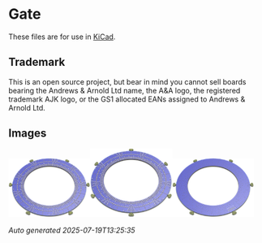 # Gate

These files are for use in [KiCad](https://www.kicad.org).

## Trademark

This is an open source project, but bear in mind you cannot sell boards bearing the Andrews & Arnold Ltd name, the A&A logo, the registered trademark AJK logo, or the GS1 allocated EANs assigned to Andrews & Arnold Ltd.

## Images

<img src='Gate.png' width=32%><img src='Gate-90.png' width=32%><img src='Gate-bottom.png' width=32%>

*Auto generated 2025-07-19T13:25:35*
